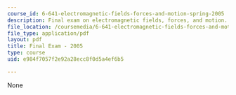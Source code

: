 ```yaml
---
course_id: 6-641-electromagnetic-fields-forces-and-motion-spring-2005
description: Final exam on electromagnetic fields, forces, and motion.
file_location: /coursemedia/6-641-electromagnetic-fields-forces-and-motion-spring-2005/e984f7057f2e92a28ecc8f0d5a4ef6b5_finalsp05.pdf
file_type: application/pdf
layout: pdf
title: Final Exam - 2005
type: course
uid: e984f7057f2e92a28ecc8f0d5a4ef6b5

---
```

None